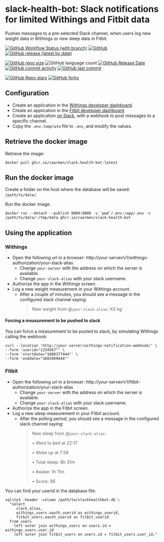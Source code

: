 # slack-health-bot: Slack notifications for limited Withings and Fitbit data

Pushes messages to a pre-selected Slack channel, when users log new weight data in Withings or new sleep data in Fitbit.

[![GitHub Workflow Status (with branch)](https://img.shields.io/github/actions/workflow/status/caarmen/slack-health-bot/check.yml)](https://github.com/caarmen/slack-health-bot/actions/workflows/check.yml?query=branch%3Amain)
[![GitHub](https://img.shields.io/github/license/caarmen/slack-health-bot)](https://github.com/caarmen/slack-health-bot/blob/main/LICENSE)
[![GitHub release (latest by date)](https://img.shields.io/github/v/release/caarmen/slack-health-bot)](https://github.com/caarmen/slack-health-bot/releases)

[![GitHub repo size](https://img.shields.io/github/repo-size/caarmen/slack-health-bot)](https://github.com/caarmen/slack-health-bot/archive/refs/heads/main.zip)
![GitHub language count](https://img.shields.io/github/languages/count/caarmen/slack-health-bot)
[![GitHub Release Date](https://img.shields.io/github/release-date/caarmen/slack-health-bot)](https://github.com/caarmen/slack-health-bot/releases)
[![GitHub commit activity](https://img.shields.io/github/commit-activity/m/caarmen/slack-health-bot)](https://github.com/caarmen/slack-health-bot/commits/main)
[![GitHub last commit](https://img.shields.io/github/last-commit/caarmen/slack-health-bot)](https://github.com/caarmen/slack-health-bot/commits/main)

[![GitHub Repo stars](https://img.shields.io/github/stars/caarmen/slack-health-bot?style=social)](https://github.com/caarmen/slack-health-bot/stargazers)
[![GitHub forks](https://img.shields.io/github/forks/caarmen/slack-health-bot?style=social)](https://github.com/caarmen/slack-health-bot/forks)

## Configuration

* Create an application in the [Withings developer dashboard](https://developer.withings.com/dashboard/).
* Create an application in the [Fitbit developer dashboard](https://dev.fitbit.com/apps/).
* Create an application [on Slack](https://api.slack.com/apps), with a webhook to post messages to a specific channel.
* Copy the `.env.template` file to `.env`, and modify the values.

## Retrieve the docker image

Retrieve the image:
```
docker pull ghcr.io/caarmen/slack-health-bot:latest
```

## Run the docker image

Create a folder on the host where the database will be saved: `/path/to/data/`.

Run the docker image.

```
docker run --detach --publish 8000:8000 -v `pwd`/.env:/app/.env -v /path/to/data/:/tmp/data ghcr.io/caarmen/slack-health-bot
```

## Using the application

### Withings
* Open the following url in a browser: http://your-server/v1/withings-authorization/your-slack-alias
  - Change `your-server` with the address on which the server is available.
  - Change `your-slack-alias` with your slack username.
* Authorize the app in the Withings screen.
* Log a new weight measurement in your Withings account.
  - After a couple of minutes, you should see a message in the configured slack channel saying:
    > New weight from @`your-slack-alias`: XX kg

#### Forcing a measurement to be pushed to slack
You can force a measurement to be posted to slack, by simulating Withings calling the webhook:
```
curl --location 'http://your-server/withings-notification-webhook/' \
--form 'userid="1234567"' \
--form 'startdate="1680377444"' \
--form 'enddate="1682969444"'
```

### Fitbit
* Open the following url in a browser: http://your-server/v1/fitbit-authorization/your-slack-alias
  - Change `your-server` with the address on which the server is available.
  - Change `your-slack-alias` with your slack username.
* Authorize the app in the Fitbit screen.
* Log a new sleep measurement in your Fitbit account.
  - After the polling period, you should see a message in the configured slack channel saying:
    > New sleep from @`your-slack-alias`:
    >
    > • Went to bed at 22:17
    >
    > • Woke up at 7:59
    >
    > • Total sleep: 8h 31m
    >
    > • Awake: 1h 11m
    >
    > • Score: 96

You can find your userid in the database file:
```
sqlite3 -header -column /path/to/slackhealthbot.db \
  "select
     slack_alias,
     withings_users.oauth_userid as withings_userid,
     fitbit_users.oauth_userid as fitbit_userid
  from users
    left outer join withings_users on users.id = withings_users.user_id
    left outer join fitbit_users on users.id = fitbit_users.user_id;"
```
